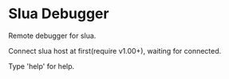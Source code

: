 # Slua Debugger
Remote debugger for slua.

Connect slua host at first(require v1.00+), waiting for connected.

Type 'help' for help.
